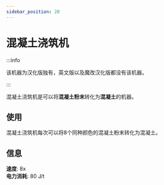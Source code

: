 ```yaml
---
sidebar_position: 20
---
```


# 混凝土浇筑机

:::info

该机器为汉化版独有，英文版以及魔改汉化版都没有该机器。

:::

混凝土浇筑机是可以将**混凝土粉末**转化为**混凝土**的机器。

## 使用

混凝土浇筑机每次可以将8个同种颜色的混凝土粉末转化为混凝土。

## 信息

**速度**: 8x  
**电力消耗**: 80 J/t
